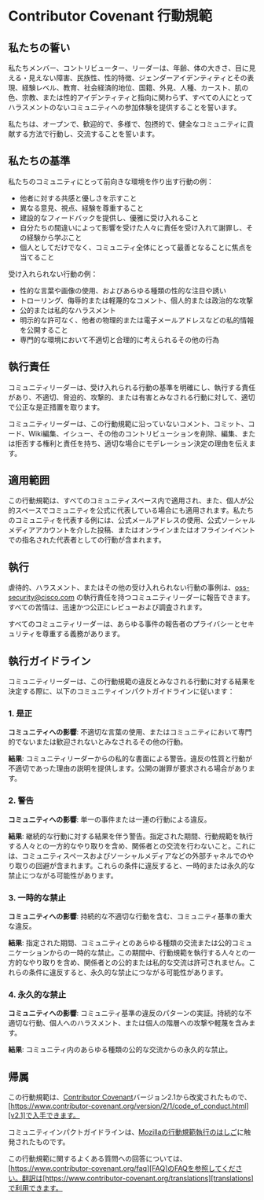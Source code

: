 # Contributor Covenant 行動規範

## 私たちの誓い

私たちメンバー、コントリビューター、リーダーは、年齢、体の大きさ、目に見える・見えない障害、民族性、性的特徴、ジェンダーアイデンティティとその表現、経験レベル、教育、社会経済的地位、国籍、外見、人種、カースト、肌の色、宗教、または性的アイデンティティと指向に関わらず、すべての人にとってハラスメントのないコミュニティへの参加体験を提供することを誓います。

私たちは、オープンで、歓迎的で、多様で、包摂的で、健全なコミュニティに貢献する方法で行動し、交流することを誓います。

## 私たちの基準

私たちのコミュニティにとって前向きな環境を作り出す行動の例：

* 他者に対する共感と優しさを示すこと
* 異なる意見、視点、経験を尊重すること
* 建設的なフィードバックを提供し、優雅に受け入れること
* 自分たちの間違いによって影響を受けた人々に責任を受け入れて謝罪し、その経験から学ぶこと
* 個人としてだけでなく、コミュニティ全体にとって最善となることに焦点を当てること

受け入れられない行動の例：

* 性的な言葉や画像の使用、およびあらゆる種類の性的な注目や誘い
* トローリング、侮辱的または軽蔑的なコメント、個人的または政治的な攻撃
* 公的または私的なハラスメント
* 明示的な許可なく、他者の物理的または電子メールアドレスなどの私的情報を公開すること
* 専門的な環境において不適切と合理的に考えられるその他の行為

## 執行責任

コミュニティリーダーは、受け入れられる行動の基準を明確にし、執行する責任があり、不適切、脅迫的、攻撃的、または有害とみなされる行動に対して、適切で公正な是正措置を取ります。

コミュニティリーダーは、この行動規範に沿っていないコメント、コミット、コード、Wiki編集、イシュー、その他のコントリビューションを削除、編集、または拒否する権利と責任を持ち、適切な場合にモデレーション決定の理由を伝えます。

## 適用範囲

この行動規範は、すべてのコミュニティスペース内で適用され、また、個人が公的スペースでコミュニティを公式に代表している場合にも適用されます。私たちのコミュニティを代表する例には、公式メールアドレスの使用、公式ソーシャルメディアアカウントを介した投稿、またはオンラインまたはオフラインイベントでの指名された代表者としての行動が含まれます。

## 執行

虐待的、ハラスメント、またはその他の受け入れられない行動の事例は、oss-security@cisco.com の執行責任を持つコミュニティリーダーに報告できます。すべての苦情は、迅速かつ公正にレビューおよび調査されます。

すべてのコミュニティリーダーは、あらゆる事件の報告者のプライバシーとセキュリティを尊重する義務があります。

## 執行ガイドライン

コミュニティリーダーは、この行動規範の違反とみなされる行動に対する結果を決定する際に、以下のコミュニティインパクトガイドラインに従います：

### 1. 是正

**コミュニティへの影響**: 不適切な言葉の使用、またはコミュニティにおいて専門的でないまたは歓迎されないとみなされるその他の行動。

**結果**: コミュニティリーダーからの私的な書面による警告。違反の性質と行動が不適切であった理由の説明を提供します。公開の謝罪が要求される場合があります。

### 2. 警告

**コミュニティへの影響**: 単一の事件または一連の行動による違反。

**結果**: 継続的な行動に対する結果を伴う警告。指定された期間、行動規範を執行する人々との一方的なやり取りを含め、関係者との交流を行わないこと。これには、コミュニティスペースおよびソーシャルメディアなどの外部チャネルでのやり取りの回避が含まれます。これらの条件に違反すると、一時的または永久的な禁止につながる可能性があります。

### 3. 一時的な禁止

**コミュニティへの影響**: 持続的な不適切な行動を含む、コミュニティ基準の重大な違反。

**結果**: 指定された期間、コミュニティとのあらゆる種類の交流または公的コミュニケーションからの一時的な禁止。この期間中、行動規範を執行する人々との一方的なやり取りを含め、関係者との公的または私的な交流は許可されません。これらの条件に違反すると、永久的な禁止につながる可能性があります。

### 4. 永久的な禁止

**コミュニティへの影響**: コミュニティ基準の違反のパターンの実証。持続的な不適切な行動、個人へのハラスメント、または個人の階層への攻撃や軽蔑を含みます。

**結果**: コミュニティ内のあらゆる種類の公的な交流からの永久的な禁止。

## 帰属

この行動規範は、[Contributor Covenant][homepage]バージョン2.1から改変されたもので、
[https://www.contributor-covenant.org/version/2/1/code_of_conduct.html][v2.1]で入手できます。

コミュニティインパクトガイドラインは、[Mozillaの行動規範執行のはしご][Mozilla CoC]に触発されたものです。

この行動規範に関するよくある質問への回答については、[https://www.contributor-covenant.org/faq][FAQ]のFAQを参照してください。翻訳は[https://www.contributor-covenant.org/translations][translations]で利用できます。

[homepage]: https://www.contributor-covenant.org
[v2.1]: https://www.contributor-covenant.org/version/2/1/code_of_conduct.html
[Mozilla CoC]: https://github.com/mozilla/diversity
[FAQ]: https://www.contributor-covenant.org/faq
[translations]: https://www.contributor-covenant.org/translations
